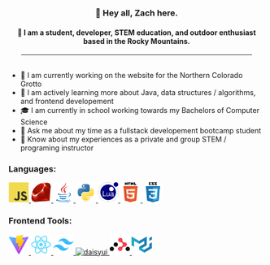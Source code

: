 <h3 align="center">👋 Hey all, Zach here.</h3>
<h4 align="center">🌲 I am a student, developer, STEM education, and outdoor enthusiast based in the Rocky Mountains.</h4>
<hr style="margin:auto" width="90%"/>
<br/>

- 🔭 I am currently working on the website for the Northern Colorado Grotto
- 🌱 I am actively learning more about Java, data structures / algorithms, and frontend developement
- 🎓 I am currently in school working towards my Bachelors of Computer Science
- 💬 Ask me about my time as a fullstack developement bootcamp student
- 📄 Know about my experiences as a private and group STEM / programing instructor

<h3 align="left">Languages:</h3>
<p align="left">
<a href="https://developer.mozilla.org/en-US/docs/Web/JavaScript" target="_blank" rel="noreferrer"> <img src="https://raw.githubusercontent.com/devicons/devicon/master/icons/javascript/javascript-original.svg" alt="javascript" width="40" height="40"/> </a>
<a href="https://www.ruby-lang.org/en/" target="_blank" rel="noreferrer"> <img src="https://raw.githubusercontent.com/devicons/devicon/master/icons/ruby/ruby-original.svg" alt="ruby" width="40" height="40"/> </a>
<a href="https://www.java.com" target="_blank" rel="noreferrer"> <img src="https://raw.githubusercontent.com/devicons/devicon/master/icons/java/java-original.svg" alt="java" width="40" height="40"/> </a>
<a href="https://www.python.org" target="_blank" rel="noreferrer"> <img src="https://raw.githubusercontent.com/devicons/devicon/master/icons/python/python-original.svg" alt="python" width="40" height="40"/> </a>
<a href="https://www.lua.org" target="_blank" rel="noreferrer"> <img src="https://raw.githubusercontent.com/devicons/devicon/refs/heads/master/icons/lua/lua-original.svg" alt="lua" width="40" height="40"/> </a>
<a href="https://www.w3.org/html/" target="_blank" rel="noreferrer"> <img src="https://raw.githubusercontent.com/devicons/devicon/master/icons/html5/html5-original-wordmark.svg" alt="html5" width="40" height="40"/> </a>
<a href="https://www.w3schools.com/css/" target="_blank" rel="noreferrer"> <img src="https://raw.githubusercontent.com/devicons/devicon/master/icons/css3/css3-original-wordmark.svg" alt="css3" width="40" height="40"/> </a>
</p>

<h3 align="left">Frontend Tools:</h3>
<p align="left">
<a href="https://vite.dev/" target="_blank" rel="noreferrer"> <img src="https://raw.githubusercontent.com/devicons/devicon/refs/heads/master/icons/vitejs/vitejs-original.svg" alt="vite" width="40" height="40"/> </a>
<a href="https://reactjs.org/" target="_blank" rel="noreferrer"> <img src="https://raw.githubusercontent.com/devicons/devicon/refs/heads/master/icons/react/react-original.svg" alt="react" width="40" height="40"/> </a>
<a href="https://tailwindcss.com/" target="_blank" rel="noreferrer"> <img src="https://raw.githubusercontent.com/devicons/devicon/refs/heads/master/icons/tailwindcss/tailwindcss-original.svg" alt="tailwind" width="40" height="40"/> </a>
<a href="https://daisyui.com/" target="_blank" rel="noreferrer"> <img src="https://avatars.githubusercontent.com/u/76870092?s=280&v=4" alt="daisyui" width="40" height="40"/> </a>
<a href="https://reactrouter.com/" target="_blank" rel="noreferrer"> <img src="https://raw.githubusercontent.com/devicons/devicon/refs/heads/master/icons/reactrouter/reactrouter-original.svg" alt="react-router" width="40" height="40"/> </a>
<a href="https://mui.com/material-ui/" target="_blank" rel="noreferrer"> <img src="https://raw.githubusercontent.com/devicons/devicon/refs/heads/master/icons/materialui/materialui-original.svg" alt="materialui" width="40" height="40"/> </a>
</p>
